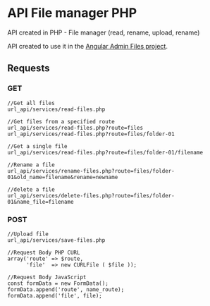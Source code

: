 # API File manager PHP
API created in PHP - File manager  (read, rename, upload, rename)

API created to use it in the [Angular Admin Files project][1].

[1]: <https://github.com/vivianmartinez/project-admin-files>

## Requests

### GET

```
//Get all files
url_api/services/read-files.php

//Get files from a specified route
url_api/services/read-files.php?route=files
url_api/services/read-files.php?route=files/folder-01

//Get a single file
url_api/services/read-files.php?route=files/folder-01/filename

//Rename a file
url_api/services/rename-files.php?route=files/folder-01&old_name=filename&rename=newname

//delete a file
url_api/services/delete-files.php?route=files/folder-01&name_file=filename

```
### POST

```
//Upload file
url_api/services/save-files.php

//Request Body PHP CURL
array('route' => $route,
      'file'  => new CURLFile ( $file ));

//Request Body JavaScript
const formData = new FormData();
formData.append('route', name_route);
formData.append('file', file); 
```
